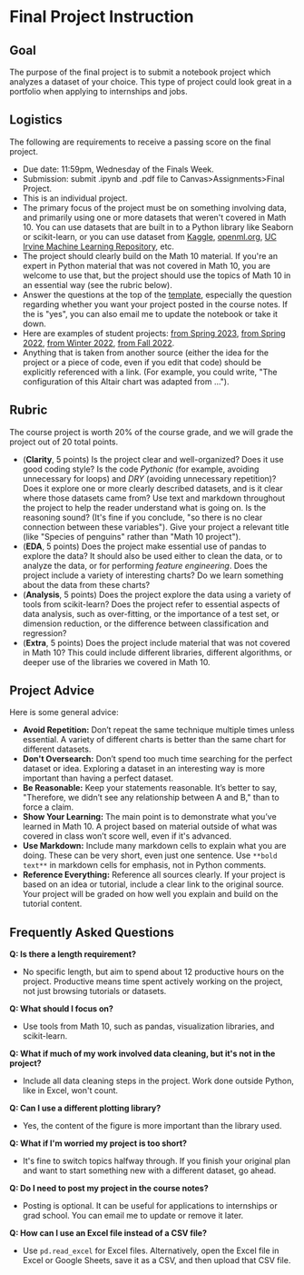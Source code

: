 # Final Project Instruction

## Goal

The purpose of the final project is to submit a notebook project which analyzes a dataset of your choice. This type of project could look great in a portfolio when applying to internships and jobs.



## Logistics
The following are requirements to receive a passing score on the final project.
* Due date: 11:59pm, Wednesday of the Finals Week.
* Submission: submit .ipynb and .pdf file to Canvas>Assignments>Final Project.
* This is an individual project.
* The primary focus of the project must be on something involving data, and primarily using one or more datasets that weren't covered in Math 10.  You can use datasets that are built in to a Python library like Seaborn or scikit-learn, or you can use dataset from [Kaggle](https://https://kaggle.com/), [openml.org](https://www.openml.org/), [UC Irvine Machine Learning Repository](https://archive.ics.uci.edu/ml/index.php), etc.
* The project should clearly build on the Math 10 material. If you're an expert in Python material that was not covered in Math 10, you are welcome to use that, but the project should use the topics of Math 10 in an essential way (see the rubric below).
* Answer the questions at the top of the [template](final_project_template.ipynb), especially the question regarding whether you want your project posted in the course notes. If the is "yes", you can also email me to update the notebook or take it down.
* Here are examples of student projects: [from Spring 2023](https://christopherdavisuci.github.io/UCI-Math-10-S23/Proj/StudentProjects.html), [from Spring 2022](https://christopherdavisuci.github.io/UCI-Math-10-S22/Proj/StudentProjects.html), [from Winter 2022](https://christopherdavisuci.github.io/UCI-Math-10-W22/Proj/StudentProjects.html), [from Fall 2022](https://christopherdavisuci.github.io/UCI-Math-10-F22/Proj/StudentProjects.html).
* Anything that is taken from another source (either the idea for the project or a piece of code, even if you edit that code) should be explicitly referenced with a link.  (For example, you could write, "The configuration of this Altair chart was adapted from ...").


## Rubric
The course project is worth 20% of the course grade, and we will grade the project out of 20 total points.
* (**Clarity**, 5 points) Is the project clear and well-organized?  Does it use good coding style?  Is the code *Pythonic* (for example, avoiding unnecessary for loops) and *DRY* (avoiding unnecessary repetition)?  Does it explore one or more clearly described datasets, and is it clear where those datasets came from?  Use text and markdown throughout the project to help the reader understand what is going on.  Is the reasoning sound? (It's fine if you conclude, "so there is no clear connection between these variables"). Give your project a relevant title (like "Species of penguins" rather than "Math 10 project").
* (**EDA**, 5 points) Does the project make essential use of pandas to explore the data?  It should also be used either to clean the data, or to analyze the data, or for performing *feature engineering*.  Does the project include a variety of interesting charts?  Do we learn something about the data from these charts? 
* (**Analysis**, 5 points) Does the project explore the data using a variety of tools from scikit-learn? Does the project refer to essential aspects of data analysis, such as over-fitting, or the importance of a test set, or dimension reduction, or the difference between classification and regression?
* (**Extra**, 5 points) Does the project include material that was not covered in Math 10?  This could include different libraries, different algorithms, or deeper use of the libraries we covered in Math 10.

## Project Advice

Here is some general advice:

- **Avoid Repetition:** Don’t repeat the same technique multiple times unless essential. A variety of different charts is better than the same chart for different datasets.
- **Don't Oversearch:** Don’t spend too much time searching for the perfect dataset or idea. Exploring a dataset in an interesting way is more important than having a perfect dataset.
- **Be Reasonable:** Keep your statements reasonable. It’s better to say, "Therefore, we didn’t see any relationship between A and B," than to force a claim.
- **Show Your Learning:** The main point is to demonstrate what you’ve learned in Math 10. A project based on material outside of what was covered in class won’t score well, even if it's advanced.
- **Use Markdown:** Include many markdown cells to explain what you are doing. These can be very short, even just one sentence. Use `**bold text**` in markdown cells for emphasis, not in Python comments.
- **Reference Everything:** Reference all sources clearly. If your project is based on an idea or tutorial, include a clear link to the original source. Your project will be graded on how well you explain and build on the tutorial content.


## Frequently Asked Questions

**Q: Is there a length requirement?**
- No specific length, but aim to spend about 12 productive hours on the project. Productive means time spent actively working on the project, not just browsing tutorials or datasets.

**Q: What should I focus on?**
- Use tools from Math 10, such as pandas, visualization libraries, and scikit-learn.

**Q: What if much of my work involved data cleaning, but it's not in the project?**
- Include all data cleaning steps in the project. Work done outside Python, like in Excel, won't count.

**Q: Can I use a different plotting library?**
- Yes, the content of the figure is more important than the library used.

**Q: What if I'm worried my project is too short?**
- It's fine to switch topics halfway through. If you finish your original plan and want to start something new with a different dataset, go ahead.

**Q: Do I need to post my project in the course notes?**
- Posting is optional. It can be useful for applications to internships or grad school. You can email me to update or remove it later.

**Q: How can I use an Excel file instead of a CSV file?**
- Use `pd.read_excel` for Excel files. Alternatively, open the Excel file in Excel or Google Sheets, save it as a CSV, and then upload that CSV file.